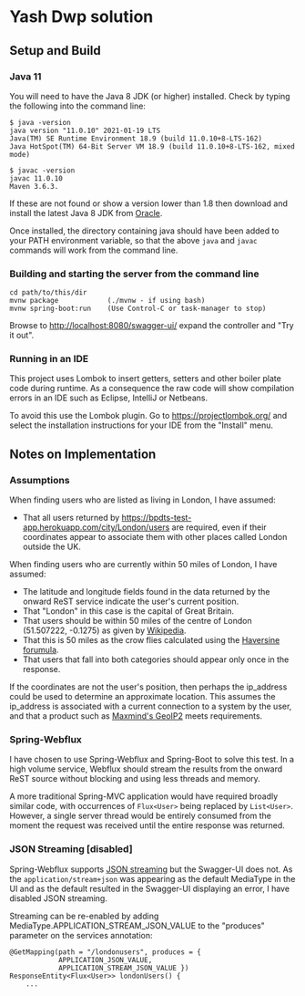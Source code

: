 # Yash Dwp solution

## Setup and Build

### Java 11

You will need to have the Java 8 JDK (or higher) installed.  Check by typing the following into the command line:

    $ java -version
    java version "11.0.10" 2021-01-19 LTS
    Java(TM) SE Runtime Environment 18.9 (build 11.0.10+8-LTS-162)
    Java HotSpot(TM) 64-Bit Server VM 18.9 (build 11.0.10+8-LTS-162, mixed mode)
   
    $ javac -version
    javac 11.0.10
    Maven 3.6.3.

If these are not found or show a version lower than 1.8 then download and install the latest Java 8 JDK from [Oracle](https://www.oracle.com/technetwork/java/javase/downloads/index.html).

Once installed, the directory containing java should have been added to your PATH environment variable, so that the above `java` and `javac` commands will work from the command line. 

### Building and starting the server from the command line

    cd path/to/this/dir
    mvnw package            (./mvnw - if using bash)
    mvnw spring-boot:run    (Use Control-C or task-manager to stop)
    
Browse to <http://localhost:8080/swagger-ui/> expand the controller and "Try it out".

### Running in an IDE

This project uses Lombok to insert getters, setters and other boiler plate code during runtime.  As a consequence the raw code will show compilation errors in an IDE such as Eclipse, IntelliJ or Netbeans.

To avoid this use the Lombok plugin. Go to <https://projectlombok.org/> and select the installation instructions for your IDE from the "Install" menu.


## Notes on Implementation

### Assumptions

When finding users who are listed as living in London, I have assumed:

* That all users returned by <https://bpdts-test-app.herokuapp.com/city/London/users> are required, even if their coordinates appear to associate them with other places called London outside the UK.
 
When finding users who are currently within 50 miles of London, I have assumed:

* The latitude and longitude fields found in the data returned by the onward ReST service indicate the user's current position.
* That "London" in this case is the capital of Great Britain.
* That users should be within 50 miles of the centre of London (51.507222, -0.1275) as given by [Wikipedia](https://en.wikipedia.org/wiki/London).
* That this is 50 miles as the crow flies calculated using the [Haversine forumula](https://en.wikipedia.org/wiki/Haversine_formula).
* That users that fall into both categories should appear only once in the response.  

If the coordinates are not the user's position, then perhaps the ip\_address could be used to determine an approximate location.  This assumes the ip_address is associated with a current connection to a system by the user, and that a product such as [Maxmind's GeoIP2](https://www.maxmind.com) meets requirements.
 
### Spring-Webflux

I have chosen to use Spring-Webflux and Spring-Boot to solve this test.
In a high volume service, Webflux should stream the results from the onward ReST source without blocking and using less threads and memory. 

A more traditional Spring-MVC application would have required broadly similar code, with occurrences of `Flux<User>` being replaced by `List<User>`.  However, a single server thread would be entirely consumed from the moment the request was received until the entire response was returned.

### JSON Streaming [disabled]

Spring-Webflux supports [JSON streaming](https://en.wikipedia.org/wiki/JSON_streaming) but the Swagger-UI does not.
As the `application/stream+json` was appearing as the default MediaType in the UI and as the default resulted in the Swagger-UI displaying an error, I have disabled JSON streaming.

Streaming can be re-enabled by adding MediaType.APPLICATION\_STREAM\_JSON\_VALUE to the "produces" parameter on the services annotation:

    @GetMapping(path = "/londonusers", produces = {
                APPLICATION_JSON_VALUE,
                APPLICATION_STREAM_JSON_VALUE })
    ResponseEntity<Flux<User>> londonUsers() {
        ...
